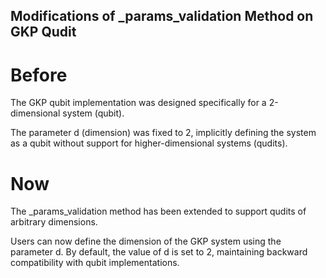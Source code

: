 ## Modifications of _params_validation Method on GKP Qudit

# Before

The GKP qubit implementation was designed specifically for a 2-dimensional system (qubit).

The parameter d (dimension) was fixed to 2, implicitly defining the system as a qubit without support for higher-dimensional systems (qudits).

# Now

The _params_validation method has been extended to support qudits of arbitrary dimensions.

Users can now define the dimension of the GKP system using the parameter d. By default, the value of d is set to 2, maintaining backward compatibility with qubit implementations.
